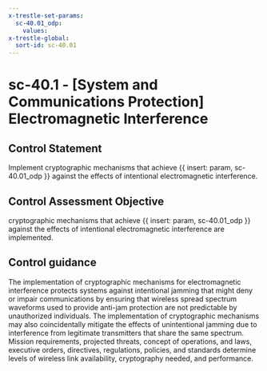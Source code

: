 ```yaml
---
x-trestle-set-params:
  sc-40.01_odp:
    values:
x-trestle-global:
  sort-id: sc-40.01
---
```


# sc-40.1 - \[System and Communications Protection\] Electromagnetic Interference

## Control Statement

Implement cryptographic mechanisms that achieve {{ insert: param, sc-40.01_odp }} against the effects of intentional electromagnetic interference.

## Control Assessment Objective

cryptographic mechanisms that achieve {{ insert: param, sc-40.01_odp }} against the effects of intentional electromagnetic interference are implemented.

## Control guidance

The implementation of cryptographic mechanisms for electromagnetic interference protects systems against intentional jamming that might deny or impair communications by ensuring that wireless spread spectrum waveforms used to provide anti-jam protection are not predictable by unauthorized individuals. The implementation of cryptographic mechanisms may also coincidentally mitigate the effects of unintentional jamming due to interference from legitimate transmitters that share the same spectrum. Mission requirements, projected threats, concept of operations, and laws, executive orders, directives, regulations, policies, and standards determine levels of wireless link availability, cryptography needed, and performance.
